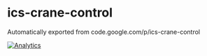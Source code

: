 # ics-crane-control
Automatically exported from code.google.com/p/ics-crane-control




[![Analytics](https://ga-beacon.appspot.com/UA-50941095-2/chromeskel_a/readme?pixel)](https://github.com/igrigorik/ga-beacon)
